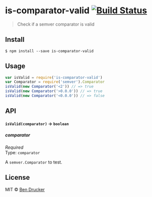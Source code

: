 # is-comparator-valid [![Build Status](https://travis-ci.org/bendrucker/is-comparator-valid.svg?branch=master)](https://travis-ci.org/bendrucker/is-comparator-valid)

> Check if a semver comparator is valid


## Install

```
$ npm install --save is-comparator-valid
```

## Usage

```js
var isValid = require('is-comparator-valid')
var Comparator = require('semver').Comparator
isValid(new Comparator('<2')) // => true
isValid(new Comparator('>0.0.0')) // => true
isValid(new Comparator('<0.0.0')) // => false
```

## API

#### `isValid(comparator)` -> `boolean`

##### comparator

*Required*  
Type: `comparator`

A `semver.Comparator` to test.

## License

MIT © [Ben Drucker](http://bendrucker.me)
